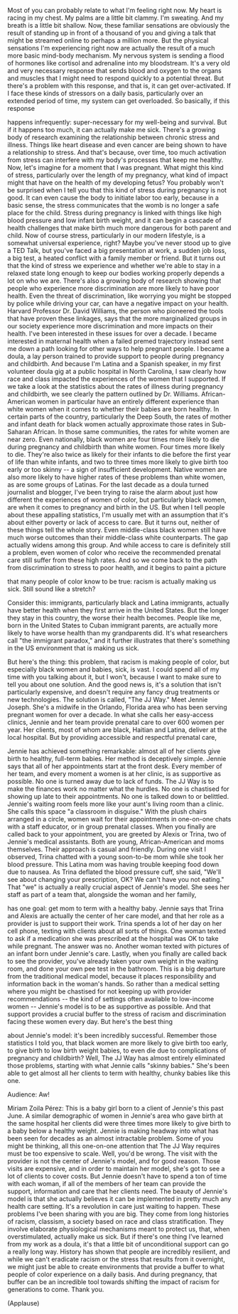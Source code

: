 
Most of you can probably relate
to what I&#39;m feeling right now.
My heart is racing in my chest.
My palms are a little bit clammy.
I&#39;m sweating.
And my breath is a little bit shallow.
Now, these familiar sensations
are obviously the result
of standing up
in front of a thousand of you
and giving a talk
that might be streamed online
to perhaps a million more.
But the physical sensations
I&#39;m experiencing right now
are actually the result of a much more
basic mind-body mechanism.
My nervous system is sending
a flood of hormones
like cortisol and adrenaline
into my bloodstream.
It&#39;s a very old and very necessary
response that sends blood and oxygen
to the organs and muscles
that I might need
to respond quickly to a potential threat.
But there&#39;s a problem with this response,
and that is, it can get over-activated.
If I face these kinds of stressors
on a daily basis,
particularly over an extended
period of time,
my system can get overloaded.
So basically, if this response

happens infrequently: super-necessary
for my well-being and survival.
But if it happens too much,
it can actually make me sick.
There&#39;s a growing body of research
examining the relationship
between chronic stress and illness.
Things like heart disease and even cancer
are being shown to have
a relationship to stress.
And that&#39;s because, over time,
too much activation from stress
can interfere with my body&#39;s processes
that keep me healthy.
Now, let&#39;s imagine for a moment
that I was pregnant.
What might this kind of stress,
particularly over the length
of my pregnancy,
what kind of impact might that have
on the health of my developing fetus?
You probably won&#39;t be surprised
when I tell you
that this kind of stress
during pregnancy is not good.
It can even cause the body
to initiate labor too early,
because in a basic sense,
the stress communicates
that the womb is no longer
a safe place for the child.
Stress during pregnancy is linked
with things like high blood pressure
and low infant birth weight,
and it can begin a cascade
of health challenges
that make birth much more dangerous
for both parent and child.
Now of course stress,
particularly in our modern lifestyle,
is a somewhat universal experience, right?
Maybe you&#39;ve never stood up
to give a TED Talk,
but you&#39;ve faced a big
presentation at work,
a sudden job loss,
a big test,
a heated conflict
with a family member or friend.
But it turns out that the kind
of stress we experience
and whether we&#39;re able to stay
in a relaxed state long enough
to keep our bodies working properly
depends a lot on who we are.
There&#39;s also a growing body of research
showing that people who experience
more discrimination
are more likely to have poor health.
Even the threat of discrimination,
like worrying you might be stopped
by police while driving your car,
can have a negative impact on your health.
Harvard Professor Dr. David Williams,
the person who pioneered
the tools that have proven these linkages,
says that the more marginalized
groups in our society
experience more discrimination
and more impacts on their health.
I&#39;ve been interested in these issues
for over a decade.
I became interested in maternal health
when a failed premed trajectory
instead sent me down a path
looking for other ways
to help pregnant people.
I became a doula,
a lay person trained to provide support
to people during pregnancy and childbirth.
And because I&#39;m Latina
and a Spanish speaker,
in my first volunteer doula gig
at a public hospital in North Carolina,
I saw clearly how race and class
impacted the experiences
of the women that I supported.
If we take a look at the statistics
about the rates of illness
during pregnancy and childbirth,
we see clearly the pattern
outlined by Dr. Williams.
African-American women in particular
have an entirely different
experience than white women
when it comes to whether
their babies are born healthy.
In certain parts of the country,
particularly the Deep South,
the rates of mother
and infant death for black women
actually approximate
those rates in Sub-Saharan African.
In those same communities,
the rates for white women are near zero.
Even nationally, black women
are four times more likely
to die during pregnancy and childbirth
than white women.
Four times more likely to die.
They&#39;re also twice as likely
for their infants to die
before the first year of life
than white infants,
and two to three times more likely
to give birth too early or too skinny --
a sign of insufficient development.
Native women are also more likely
to have higher rates of these problems
than white women,
as are some groups of Latinas.
For the last decade as a doula
turned journalist and blogger,
I&#39;ve been trying to raise the alarm
about just how different
the experiences of women of color,
but particularly black women,
are when it comes to pregnancy
and birth in the US.
But when I tell people
about these appalling statistics,
I&#39;m usually met with an assumption
that it&#39;s about either poverty
or lack of access to care.
But it turns out, neither of these things
tell the whole story.
Even middle-class black women
still have much worse outcomes
than their middle-class
white counterparts.
The gap actually widens among this group.
And while access to care
is definitely still a problem,
even women of color who receive
the recommended prenatal care
still suffer from these high rates.
And so we come back to the path
from discrimination to stress
to poor health,
and it begins to paint a picture

that many people of color know to be true:
racism is actually making us sick.
Still sound like a stretch?

Consider this: immigrants,
particularly black and Latina immigrants,
actually have better health when
they first arrive in the United States.
But the longer they stay in this country,
the worse their health becomes.
People like me, born in the United States
to Cuban immigrant parents,
are actually more likely to have
worse health than my grandparents did.
It&#39;s what researchers call
&quot;the immigrant paradox,&quot;
and it further illustrates
that there&#39;s something
in the US environment
that is making us sick.

But here&#39;s the thing:
this problem, that racism
is making people of color,
but especially black
women and babies, sick, is vast.
I could spend all of my time
with you talking about it,
but I won&#39;t, because I want to make sure
to tell you about one solution.
And the good news is, it&#39;s a solution
that isn&#39;t particularly expensive,
and doesn&#39;t require
any fancy drug treatments
or new technologies.
The solution is called, &quot;The JJ Way.&quot;
Meet Jennie Joseph.
She&#39;s a midwife
in the Orlando, Florida area
who has been serving
pregnant women for over a decade.
In what she calls her easy-access clinics,
Jennie and her team provide prenatal care
to over 600 women per year.
Her clients, most of whom are black,
Haitian and Latina,
deliver at the local hospital.
But by providing accessible
and respectful prenatal care,

Jennie has achieved something remarkable:
almost all of her clients give birth
to healthy, full-term babies.
Her method is deceptively simple.
Jennie says that all of her appointments
start at the front desk.
Every member of her team,
and every moment a women is at her clinic,
is as supportive as possible.
No one is turned away
due to lack of funds.
The JJ Way is to make the finances work
no matter what the hurdles.
No one is chastised for showing up
late to their appointments.
No one is talked down to or belittled.
Jennie&#39;s waiting room feels more like
your aunt&#39;s living room than a clinic.
She calls this space
&quot;a classroom in disguise.&quot;
With the plush chairs
arranged in a circle,
women wait for their appointments
in one-on-one chats
with a staff educator,
or in group prenatal classes.
When you finally are called back
to your appointment,
you are greeted by Alexis or Trina,
two of Jennie&#39;s medical assistants.
Both are young, African-American
and moms themselves.
Their approach is casual and friendly.
During one visit I observed,
Trina chatted with a young soon-to-be mom
while she took her blood pressure.
This Latina mom was having trouble
keeping food down due to nausea.
As Trina deflated the blood pressure cuff,
she said, &quot;We&#39;ll see about changing
your prescription, OK?
We can&#39;t have you not eating.&quot;
That &quot;we&quot; is actually a really crucial
aspect of Jennie&#39;s model.
She sees her staff as part of a team that,
alongside the woman and her family,

has one goal:
get mom to term with a healthy baby.
Jennie says that Trina and Alexis
are actually the center of her care model,
and that her role as a provider
is just to support their work.
Trina spends a lot of her day
on her cell phone,
texting with clients
about all sorts of things.
One woman texted to ask if a medication
she was prescribed at the hospital
was OK to take while pregnant.
The answer was no.
Another woman texted with pictures
of an infant born under Jennie&#39;s care.
Lastly, when you finally are called back
to see the provider,
you&#39;ve already taken your own weight
in the waiting room,
and done your own pee test
in the bathroom.
This is a big departure
from the traditional medical model,
because it places
responsibility and information
back in the woman&#39;s hands.
So rather than a medical setting
where you might be chastised
for not keeping up
with provider recommendations --
the kind of settings often available
to low-income women --
Jennie&#39;s model is to be
as supportive as possible.
And that support provides a crucial buffer
to the stress of racism and discrimination
facing these women every day.
But here&#39;s the best thing

about Jennie&#39;s model:
it&#39;s been incredibly successful.
Remember those statistics I told you,
that black women are more likely
to give birth too early,
to give birth to low birth weight babies,
to even die due to complications
of pregnancy and childbirth?
Well, The JJ Way has almost entirely
eliminated those problems,
starting with what Jennie calls
&quot;skinny babies.&quot;
She&#39;s been able to get almost all
her clients to term
with healthy, chunky babies like this one.

Audience: Aw!

Miriam Zoila Pérez:
This is a baby girl
born to a client of Jennie&#39;s
this past June.
A similar demographic
of women in Jennie&#39;s area
who gave birth at the same
hospital her clients did
were three times more likely to give birth
to a baby below a healthy weight.
Jennie is making headway
into what has been seen for decades
as an almost intractable problem.
Some of you might be thinking,
all this one-on-one attention
that The JJ Way requires
must be too expensive to scale.
Well, you&#39;d be wrong.
The visit with the provider
is not the center of Jennie&#39;s model,
and for good reason.
Those visits are expensive,
and in order to maintain her model,
she&#39;s got to see a lot
of clients to cover costs.
But Jennie doesn&#39;t have to spend
a ton of time with each woman,
if all of the members of her team
can provide the support, information
and care that her clients need.
The beauty of Jennie&#39;s model
is that she actually believes
it can be implemented
in pretty much any health care setting.
It&#39;s a revolution in care
just waiting to happen.
These problems I&#39;ve been sharing
with you are big.
They come from long histories
of racism, classism,
a society based on race
and class stratification.
They involve elaborate
physiological mechanisms
meant to protect us,
that, when overstimulated,
actually make us sick.
But if there&#39;s one thing I&#39;ve learned
from my work as a doula,
it&#39;s that a little bit of unconditional
support can go a really long way.
History has shown that people
are incredibly resilient,
and while we can&#39;t eradicate racism
or the stress that results
from it overnight,
we might just be able to create
environments that provide a buffer
to what people of color
experience on a daily basis.
And during pregnancy,
that buffer can be an incredible tool
towards shifting the impact of racism
for generations to come.
Thank you.

(Applause)

